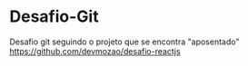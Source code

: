 # Desafio-Git
Desafio git seguindo o projeto que se encontra "aposentado" https://github.com/devmozao/desafio-reactjs
